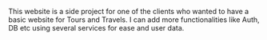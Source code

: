 This website is a side project for one of the clients who wanted to have a basic website for Tours and Travels.
I can add more functionalities like Auth, DB etc using several services for ease and user data.
